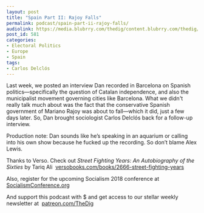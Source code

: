 ```yaml
---
layout: post
title: "Spain Part II: Rajoy Falls"
permalink: podcast/spain-part-ii-rajoy-falls/
audiolink: https://media.blubrry.com/thedig/content.blubrry.com/thedig/The_Dig_-_EP_119_-_2.mp3
post_id: 581
categories: 
- Electoral Politics
- Europe
- Spain
tags: 
- Carlos Delclós
---
```


Last week, we posted an interview Dan recorded in Barcelona on Spanish politics—specifically the question of Catalan independence, and also the municipalist movement governing cities like Barcelona. What we didn't really talk much about was the fact that the conservative Spanish government of Mariano Rajoy was about to fall—which it did, just a few days later. So, Dan brought sociologist Carlos Delclós back for a follow-up interview.

Production note: Dan sounds like he’s speaking in an aquarium or calling into his own show because he fucked up the recording. So don’t blame Alex Lewis.

Thanks to Verso. Check out *Street Fighting Years: An Autobiography of the Sixties* by Tariq Ali 
[versobooks.com/books/2666-street-fighting-years](https://versobooks.com/books/2666-street-fighting-years)

Also, register for the upcoming Socialism 2018 conference at [SocialismConference.org](https://www.SocialismConference.org)

And support this podcast with $ and get access to our stellar weekly newsletter at 
[patreon.com/TheDig](https://patreon.com/TheDig)
